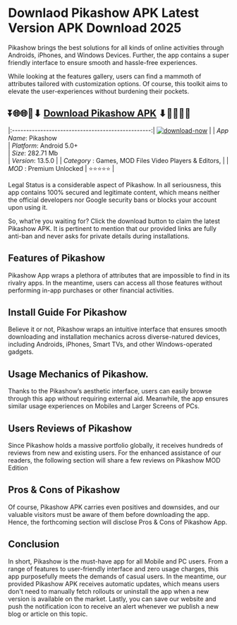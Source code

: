 # Downlaod Pikashow APK Latest Version APK Download 2025

Pikashow brings the best solutions for all kinds of online activities through Androids, iPhones, and Windows Devices. Further, the app contains a super friendly interface to ensure smooth and hassle-free experiences.

While looking at the features gallery, users can find a mammoth of attributes tailored with customization options. Of course, this toolkit aims to elevate the user-experiences without burdening their pockets.

## ⏬🌐🌐📌⬇ [Download Pikashow APK](https://newsloopy.com/pikashow-apk/) ⬇📌🌐🌐⏬

|:-------------------------------------------------:|
[![download-now](https://github.com/user-attachments/assets/22657e67-9d2d-46af-a41a-5d365d2ddc1f)](https://newsloopy.com/pikashow-apk/)  |
| *App Name*: Pikashow                     
| *Platform*: Android 5.0+                     
| *Size*: 282.71 Mb                                                  
| *Version*: 13.5.0    |
| *Category* : Games, MOD Files Video Players & Editors, |
| *MOD* : Premium Unlocked
| ⭐⭐⭐⭐⭐ |

Legal Status is a considerable aspect of Pikashow. In all seriousness, this app contains 100% secured and legitimate content, which means neither the official developers nor Google security bans or blocks your account upon using it. 

So, what’re you waiting for? Click the download button to claim the latest Pikashow APK. It is pertinent to mention that our provided links are fully anti-ban and never asks for private details during installations. 

## Features of Pikashow

Pikashow App wraps a plethora of attributes that are impossible to find in its rivalry apps. In the meantime, users can access all those features without performing in-app purchases or other financial activities.

## Install Guide For Pikashow

Believe it or not, Pikashow wraps an intuitive interface that ensures smooth downloading and installation mechanics across diverse-natured devices, including Androids, iPhones, Smart TVs, and other Windows-operated gadgets.

## Usage Mechanics of Pikashow. 

Thanks to the Pikashow’s aesthetic interface, users can easily browse through this app without requiring external aid. Meanwhile, the app ensures similar usage experiences on Mobiles and Larger Screens of PCs.

## Users Reviews of Pikashow

Since Pikashow holds a massive portfolio globally, it receives hundreds of reviews from new and existing users. For the enhanced assistance of our readers, the following section will share a few reviews on Pikashow MOD Edition

## Pros & Cons of Pikashow

Of course, Pikashow APK carries even positives and downsides, and our valuable visitors must be aware of them before downloading the app. Hence, the forthcoming section will disclose Pros & Cons of Pikashow App.

## Conclusion

In short, Pikashow is the must-have app for all Mobile and PC users. From a range of features to user-friendly interface and zero usage charges, this app purposefully meets the demands of casual users. In the meantime, our provided Pikashow APK receives automatic updates, which means users don't need to manually fetch rollouts or uninstall the app when a new version is available on the market. Lastly, you can save our website and push the notification icon to receive an alert whenever we publish a new blog or article on this topic. 
